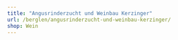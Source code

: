 ```yaml
---
title: "Angusrinderzucht und Weinbau Kerzinger"
url: /berglen/angusrinderzucht-und-weinbau-kerzinger/
shop: Wein
---
```

